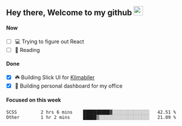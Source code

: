## Hey there, Welcome to my github <img src="https://media.giphy.com/media/hvRJCLFzcasrR4ia7z/giphy.gif" width="25px">

#### Now
- [ ] 💻 Trying to figure out React
- [ ] 📕 Reading

#### Done
- [x] ☘️ Building Slick UI for [Klimabiler](https://klimabiler.dk)
- [x] 🚀 Building personal dashboard for my office
 
 #### Focused on this week
<!--START_SECTION:waka-->

```text
SCSS         2 hrs 6 mins    ██████████▓░░░░░░░░░░░░░░   42.51 %
Other        1 hr 2 mins     █████▒░░░░░░░░░░░░░░░░░░░   21.09 %
```

<!--END_SECTION:waka-->

